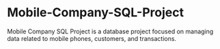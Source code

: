 # Mobile-Company-SQL-Project
 Mobile Company SQL Project is a database project focused on managing data related to mobile phones, customers, and transactions.
